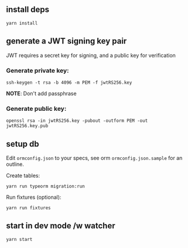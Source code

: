 ## install deps

    yarn install

## generate a JWT signing key pair

JWT requires a secret key for signing, and a public key for verification

### Generate private key: 

    ssh-keygen -t rsa -b 4096 -m PEM -f jwtRS256.key
 
__NOTE__: Don't add passphrase


### Generate public key: 

    openssl rsa -in jwtRS256.key -pubout -outform PEM -out jwtRS256.key.pub

## setup db

Edit `ormconfig.json` to your specs, see orm `ormconfig.json.sample` for an outline.

Create tables:

    yarn run typeorm migration:run
    
Run fixtures (optional):

    yarn run fixtures

## start in dev mode /w watcher

    yarn start